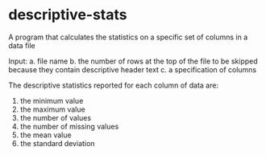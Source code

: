 # descriptive-stats

A program that calculates the statistics on a specific set of columns in a data file

Input:
a. file name
b. the number of rows at the top of the file to be skipped because they contain descriptive header text
c. a specification of columns

The descriptive statistics reported for each column of data are:
1. the minimum value
2. the maximum value
3. the number of values
4. the number of missing values
5. the mean value
6. the standard deviation
